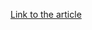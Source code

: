 [Link to the article](https://zdnet.com/article/blackcat-ransomware-implicated-in-attack-on-german-oil-companies/)
